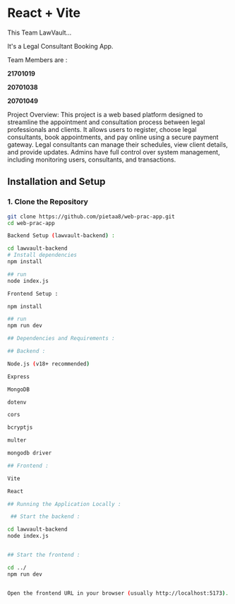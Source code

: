 # React + Vite

This Team LawVault...

It's a Legal Consultant Booking App.

Team Members are :

<strong> 21701019 </strong>

<strong> 20701038 </strong>

<strong> 20701049 </strong>

Project Overview:
This project is a web based platform designed to streamline the appointment and consultation process between legal professionals and clients. It allows users to register, choose legal consultants, book appointments, and pay online using a secure payment gateway. Legal consultants can manage their schedules, view client details, and provide updates. Admins have full control over system management, including monitoring users, consultants, and transactions.

## Installation and Setup

### 1. Clone the Repository

```bash
git clone https://github.com/pietaa8/web-prac-app.git
cd web-prac-app

Backend Setup (lawvault-backend) :

cd lawvault-backend
# Install dependencies
npm install

## run
node index.js

Frontend Setup :

npm install

## run
npm run dev

## Dependencies and Requirements :

## Backend :

Node.js (v18+ recommended)

Express

MongoDB

dotenv

cors

bcryptjs

multer

mongodb driver

## Frontend :

Vite

React

## Running the Application Locally :

 ## Start the backend :

cd lawvault-backend
node index.js


## Start the frontend :

cd ../
npm run dev


Open the frontend URL in your browser (usually http://localhost:5173).
```

